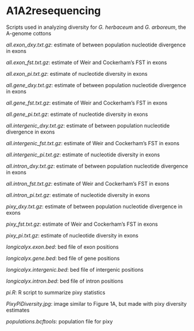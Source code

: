 # A1A2resequencing
Scripts used in analyzing diversity for _G. herbaceum_ and _G. arboreum_, the A-genome cottons

_all.exon_dxy.txt.gz_: estimate of between population nucleotide divergence in exons

_all.exon_fst.txt.gz_: estimate of Weir and Cockerham’s FST in exons

_all.exon_pi.txt.gz_: estimate of nucleotide diversity in exons

_all.gene_dxy.txt.gz_: estimate of between population nucleotide divergence in exons

_all.gene_fst.txt.gz_: estimate of Weir and Cockerham’s FST in exons

_all.gene_pi.txt.gz_: estimate of nucleotide diversity in exons

_all.intergenic_dxy.txt.gz_: estimate of between population nucleotide divergence in exons

_all.intergenic_fst.txt.gz_: estimate of Weir and Cockerham’s FST in exons

_all.intergenic_pi.txt.gz_: estimate of nucleotide diversity in exons

_all.intron_dxy.txt.gz_: estimate of between population nucleotide divergence in exons

_all.intron_fst.txt.gz_: estimate of Weir and Cockerham’s FST in exons

_all.intron_pi.txt.gz_: estimate of nucleotide diversity in exons

_pixy_dxy.txt.gz_: estimate of between population nucleotide divergence in exons

_pixy_fst.txt.gz_: estimate of Weir and Cockerham’s FST in exons

_pixy_pi.txt.gz_: estimate of nucleotide diversity in exons

_longicalyx.exon.bed_: bed file of exon positions

_longicalyx.gene.bed_: bed file of gene positions

_longicalyx.intergenic.bed_: bed file of intergenic positions

_longicalyx.intron.bed_: bed file of intron positions

_pi.R_: R script to summarize pixy statistics

_PixyPiDiversity.jpg_: image similar to Figure 1A, but made with pixy diversity estimates

_populations.bcftools_: population file for pixy